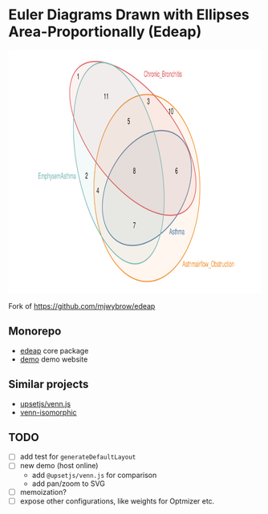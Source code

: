 # Euler Diagrams Drawn with Ellipses Area-Proportionally (Edeap)

<p align="center">
  <picture>
    <source media="(prefers-color-scheme: dark)" srcset="packages/edeap/example-dark.svg">
    <img alt="" src="packages/edeap/example.svg" width="890" height="486">
  </picture>
</p>

Fork of https://github.com/mjwybrow/edeap

## Monorepo

- [edeap](packages/edeap/) core package
- [demo](packages/demo/) demo website

## Similar projects

- [upsetjs/venn.js](https://github.com/upsetjs/venn.js)
- [venn-isomorphic](https://github.com/stereobooster/venn-isomorphic)

## TODO

- [ ] add test for `generateDefaultLayout`
- [ ] new demo (host online)
  - add `@upsetjs/venn.js` for comparison
  - add pan/zoom to SVG
- [ ] memoization?
- [ ] expose other configurations, like weights for Optmizer etc.
